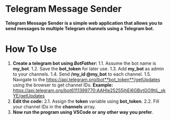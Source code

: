 # Telegram Message Sender

**Telegram Message Sender is a simple web application that allows you to send messages to multiple Telegram channels using a Telegram bot.**

# How To Use

1. **Create a telegram bot using *BotFather*:**
		1.1. Assume the bot name is **my_bot**.
		1.2. Save the **bot_token** for later use.
		1.3. Add **my_bot** as admin to your channels.
		1.4. Send **/my_id @my_bot** to each channel.
		1.5. Navigate to the https://api.telegram.org/bot**bot_token**/getUpdates using the browser to get channel IDs.
			**Example:** https://api.telegram.org/bot6111399770:AAHIe25255jhEj6GBvtGO9tjL_xkYE/getUpdates
 2. **Edit the code:**
		 2.1. Assign the **token** variable using **bot_token**.
		 2.2. Fill your channel IDs in the **channels**  array.
 3. **Now run the program using VSCode or any other way you prefer**. 
